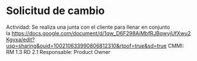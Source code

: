 # Solicitud de cambio

Actividad: Se realiza una junta con el cliente para llenar en conjunto la https://docs.google.com/document/d/1qw_D6F298AiMbfRJBqwyjUfXwu2Kgvxa/edit?usp=sharing&ouid=100210633990806812310&rtpof=true&sd=true
CMMI: RM 1.3
RD 2.1
Responsable: Product Owner